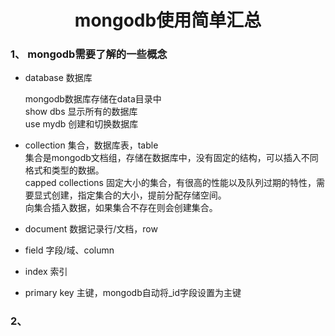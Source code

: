 <h1 align="center">mongodb使用简单汇总</h1>

### 1、 mongodb需要了解的一些概念
* database 数据库 <br>

  mongodb数据库存储在data目录中 <br>
  show dbs 显示所有的数据库 <br>
  use mydb 创建和切换数据库 <br>
  
* collection 集合，数据库表，table  <br>
  集合是mongodb文档组，存储在数据库中，没有固定的结构，可以插入不同格式和类型的数据。<br>
  capped collections 固定大小的集合，有很高的性能以及队列过期的特性，需要显式创建，指定集合的大小，提前分配存储空间。<br>
  向集合插入数据，如果集合不存在则会创建集合。<br>
  
  
* document 数据记录行/文档，row <br>
  
* field 字段/域、column <br>
  
* index 索引 <br>
   
* primary key  主键，mongodb自动将_id字段设置为主键 <br>
  
  
### 2、